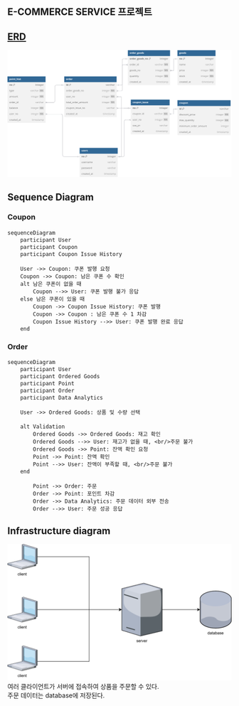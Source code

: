 ## E-COMMERCE SERVICE 프로젝트


## [ERD](https://dbdiagram.io/d/e-commerce-68380c69c07db17e77ae5bb5)
<img src="./docs/erd/e-commerce.svg" alt="erd">
<!-- TODO:: coupon - now_quantity 추가 -->

## Sequence Diagram
### Coupon
```mermaid
sequenceDiagram
    participant User
    participant Coupon
    participant Coupon Issue History

    User ->> Coupon: 쿠폰 발행 요청
    Coupon ->> Coupon: 남은 쿠폰 수 확인
    alt 남은 쿠폰이 없을 때
        Coupon -->> User: 쿠폰 발행 불가 응답
    else 남은 쿠폰이 있을 때
        Coupon ->> Coupon Issue History: 쿠폰 발행
        Coupon ->> Coupon : 남은 쿠폰 수 1 차감
        Coupon Issue History -->> User: 쿠폰 발행 완료 응답
    end
```

### Order
```mermaid
sequenceDiagram
    participant User
    participant Ordered Goods
    participant Point
    participant Order
    participant Data Analytics
    
    User ->> Ordered Goods: 상품 및 수량 선택
    
    alt Validation
        Ordered Goods ->> Ordered Goods: 재고 확인
        Ordered Goods -->> User: 재고가 없을 때, <br/>주문 불가
        Ordered Goods ->> Point: 잔액 확인 요청
        Point ->> Point: 잔액 확인
        Point -->> User: 잔액이 부족할 때, <br/>주문 불가
    end
    
        Point ->> Order: 주문 
        Order ->> Point: 포인트 차감
        Order ->> Data Analytics: 주문 데이터 외부 전송
        Order -->> User: 주문 성공 응답
```

## Infrastructure diagram
<img src="./docs/infra/infra-e-commerce.svg">
여러 클라이언트가 서버에 접속하여 상품을 주문할 수 있다. <br/>
주문 데이터는 database에 저장된다.
